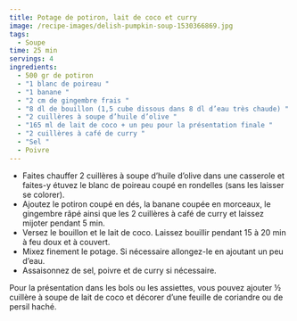 ```yaml
---
title: Potage de potiron, lait de coco et curry
image: /recipe-images/delish-pumpkin-soup-1530366869.jpg
tags:
  - Soupe
time: 25 min
servings: 4
ingredients:
  - 500 gr de potiron
  - "1 blanc de poireau "
  - "1 banane "
  - "2 cm de gingembre frais "
  - "8 dl de bouillon (1,5 cube dissous dans 8 dl d’eau très chaude) "
  - "2 cuillères à soupe d’huile d’olive "
  - "165 ml de lait de coco + un peu pour la présentation finale "
  - "2 cuillères à café de curry "
  - "Sel "
  - Poivre
---
```

* Faites chauffer 2 cuillères à soupe d’huile d’olive dans une casserole et faites-y étuvez le blanc de poireau coupé en rondelles (sans les laisser se colorer).
* Ajoutez le potiron coupé en dés, la banane coupée en morceaux, le gingembre râpé ainsi que les 2 cuillères à café de curry et laissez mijoter pendant 5 min.
* Versez le bouillon et le lait de coco. Laissez bouillir pendant 15 à 20 min à feu doux et à couvert.
* Mixez finement le potage. Si nécessaire allongez-le en ajoutant un peu d’eau.
* Assaisonnez de sel, poivre et de curry si nécessaire.

Pour la présentation dans les bols ou les assiettes, vous pouvez ajouter ½ cuillère à soupe de lait de coco et décorer d’une feuille de coriandre ou de persil haché.